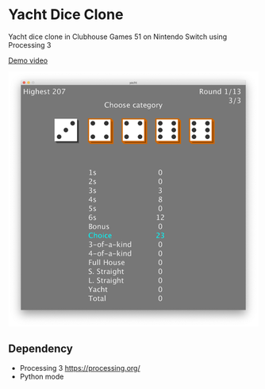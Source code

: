 # Yacht Dice Clone

Yacht dice clone in Clubhouse Games 51 on Nintendo Switch using Processing 3

[Demo video](https://youtu.be/AYIgLqzdDWU)

![](result.png)

## Dependency

- Processing 3 https://processing.org/
- Python mode
